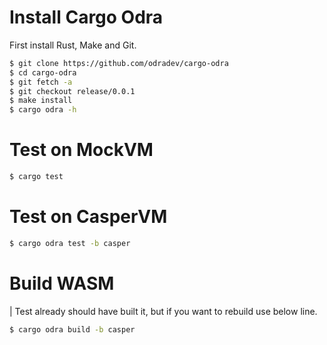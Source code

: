 # Install Cargo Odra
First install Rust, Make and Git.

```bash
$ git clone https://github.com/odradev/cargo-odra
$ cd cargo-odra
$ git fetch -a
$ git checkout release/0.0.1
$ make install
$ cargo odra -h
```

# Test on MockVM
```bash
$ cargo test
```

# Test on CasperVM
```bash
$ cargo odra test -b casper
```

# Build WASM
| Test already should have built it, but if you want to rebuild use below line.

```bash
$ cargo odra build -b casper
```

